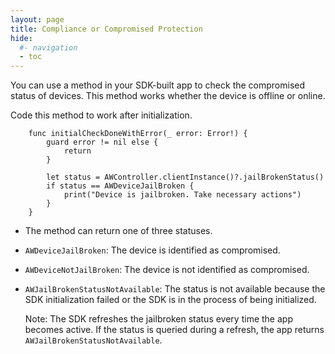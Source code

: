 ```yaml
---
layout: page
title: Compliance or Compromised Protection
hide:
  #- navigation
  - toc
---
```


You can use a method in your SDK-built app to check the compromised status of devices. This method works whether the device is offline or online.

Code this method to work after initialization.
```
	func initialCheckDoneWithError(_ error: Error!) {
        guard error != nil else {
            return
        }
        
        let status = AWController.clientInstance()?.jailBrokenStatus()
        if status == AWDeviceJailBroken {
            print("Device is jailbroken. Take necessary actions")
        }
    }
```

* The method can return one of three statuses.
* `AWDeviceJailBroken`: The device is identified as compromised.
* `AWDeviceNotJailBroken`: The device is not identified as compromised.
* `AWJailBrokenStatusNotAvailable`: The status is not available because the SDK initialization failed or the SDK is in the process of being initialized.
  
  Note: The SDK refreshes the jailbroken status every time the app becomes active. If the status is queried during a refresh, the app returns `AWJailBrokenStatusNotAvailable`.